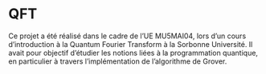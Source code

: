# QFT
Ce projet a été réalisé dans le cadre de l’UE MU5MAI04, lors d’un cours d’introduction à la Quantum Fourier Transform à la Sorbonne Université. Il avait pour objectif d’étudier les notions liées à la programmation quantique, en particulier à travers l’implémentation de l’algorithme de Grover.
